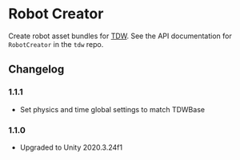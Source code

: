 # Robot Creator

Create robot asset bundles for [TDW](https://github.com/threedworld-mit/tdw). See the API documentation for `RobotCreator` in the `tdw` repo.

## Changelog

### 1.1.1

- Set physics and time global settings to match TDWBase

### 1.1.0

- Upgraded to Unity 2020.3.24f1
